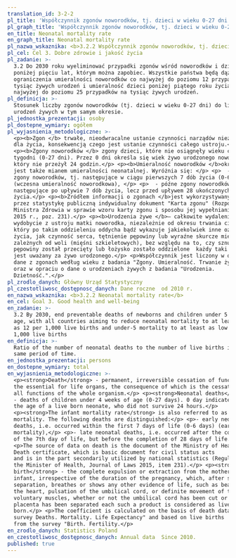 ```yaml
---
translation_id: 3-2-2
pl_title: 'Współczynnik zgonów noworodków, tj. dzieci w wieku 0-27 dni'
pl_graph_title: 'Współczynnik zgonów noworodków, tj. dzieci w wieku 0-27 dni'
en_title: Neonatal mortality rate
en_graph_title: Neonatal mortality rate
pl_nazwa_wskaznika: <b>3.2.2 Współczynnik zgonów noworodków, tj. dzieci w wieku 0-27 dni</b>
pl_cel: Cel 3. Dobre zdrowie i jakość życia
pl_zadanie: >-
  3.2 Do 2030 roku wyeliminować przypadki zgonów wśród noworodków i dzieci
  poniżej pięciu lat, którym można zapobiec. Wszystkie państwa będą dążyć do
  ograniczenia umieralności noworodków co najwyżej do poziomu 12 przypadków na
  tysiąc żywych urodzeń i umieralność dzieci poniżej piątego roku życia co
  najwyżej do poziomu 25 przypadków na tysiąc żywych urodzeń.
pl_definicja: >-
  Stosunek liczby zgonów noworodków (tj. dzieci w wieku 0-27 dni) do liczby
  urodzeń żywych w tym samym okresie.
pl_jednostka_prezentacji: osoby
pl_dostepne_wymiary: ogółem
pl_wyjasnienia_metodologiczne: >-
  <p><b>Zgon </b> trwałe, nieodwracalne ustanie czynności narządów niezbędnych
  dla życia, konsekwencją czego jest ustanie czynności całego ustroju.</p>
  <p><b>Zgony noworodków </b> zgony dzieci, które nie osiągnęły wieku czterech
  tygodni (0-27 dni). Przez 0 dni określa się wiek żywo urodzonego noworodka,
  który nie przeżył 24 godzin.</p> <p><b>Umieralność noworodków </b>określana
  jest także mianem umieralności neonatalnej. Wyróżnia się: </p> <p>  - wczesne
  zgony noworodków, tj. następujące w ciągu pierwszych 7 dób życia (0-6 dni)
  (wczesna umieralność noworodkowa), </p> <p>  - późne zgony noworodków, tj.
  następujące po upływie 7 dób życia, lecz przed upływem 28 ukończonych dób
  życia.</p> <p><b>Źródłem informacji o zgonach </b>jest wykorzystywany wtórnie
  przez statystykę publiczną indywidualny dokument "Karta zgonu" (Rozporządzenie
  Ministra Zdrowia w sprawie wzoru karty zgonu i sposobu jej wypełniania Dz. U.
  2015 r., poz. 231).</p> <p><b>Urodzenia żywe </b>– całkowite wydalenie lub
  wydobycie z ustroju matki noworodka, niezależnie od okresu trwania ciąży,
  który po takim oddzieleniu oddycha bądź wykazuje jakiekolwiek inne oznaki
  życia, jak czynność serca, tętnienie pępowiny lub wyraźne skurcze mięśni
  zależnych od woli (mięśni szkieletowych), bez względu na to, czy sznur
  pępowiny został przecięty lub łożysko zostało oddzielone  każdy taki noworodek
  jest uważany za żywo urodzonego.</p> <p>Współczynnik jest liczony w oparciu o
  dane z zgonach według wieku z badania "Zgony. Umieralność. Trwanie życia."
  oraz w opraciu o dane o urodzeniach żywych z badania "Urodzenia.
  Dzietność.".</p>
pl_zrodlo_danych: Główny Urząd Statystyczny
pl_czestotliwosc_dostępnosc_danych: Dane roczne  od 2010 r.
en_nazwa_wskaznika: <b>3.2.2 Neonatal mortality rate</b>
en_cel: Goal 3. Good health and well-being
en_zadanie: >-
  3.2 By 2030, end preventable deaths of newborns and children under 5 years of
  age, with all countries aiming to reduce neonatal mortality to at least as low
  as 12 per 1,000 live births and under-5 mortality to at least as low as 25 per
  1,000 live births
en_definicja: >-
  Ratio of the number of neonatal deaths to the number of live births in the
  same period of time.
en_jednostka_prezentacji: persons
en_dostepne_wymiary: total
en_wyjasnienia_metodologiczne: >-
  <p><strong>Death</strong> - permanent, irreversible cessation of functions of
  the essential for life organs, the consequence of which is the cessation of
  all functions of the whole organism.</p> <p><strong>Neonatal deaths</strong>
  - deaths of children under 4 weeks of age (0-27 days). 0 day indicates
  the age of a live born neonate, who did not survive 24 hours.</p>
  <p><strong>The infant mortality rate</strong> is also referred to as neonatal
  mortality. The following deaths are distinguished:</p> <p>- early neonatal
  deaths, i.e. occurred within the first 7 days of life (0-6 days) (early infant
  mortality),</p> <p>- late neonatal deaths, i.e. occurred after the completion
  of the 7th day of life, but before the completion of 28 days of life.</p>
  <p>The source of data on death is the document of the Ministry of Health
  Death certificate, which is basic document for civil status acts
  and is in the part secondarily utilized by national statistics (Regulation of
  the Minister of Health, Journal of Laws 2015, item 231).</p> <p><strong>Live
  birth</strong> - the complete expulsion or extraction from the mother of an
  infant, irrespective of the duration of the pregnancy, which, after such
  separation, breathes or shows any other evidence of life, such as beating of
  the heart, pulsation of the umbilical cord, or definite movement of the
  voluntary muscles, whether or not the umbilical cord has been cut or the
  placenta has been separated each such a product is considered as live
  born.</p> <p>The coefficient is calculated on the basis of death data from the
  survey Deaths. Mortality. Life Expectancy" and based on live births
  from the survey "Birth. Fertility.</p>
en_zrodlo_danych: Statistics Poland
en_czestotliwosc_dostępnosc_danych: Annual data  Since 2010.
published: true
---
```

